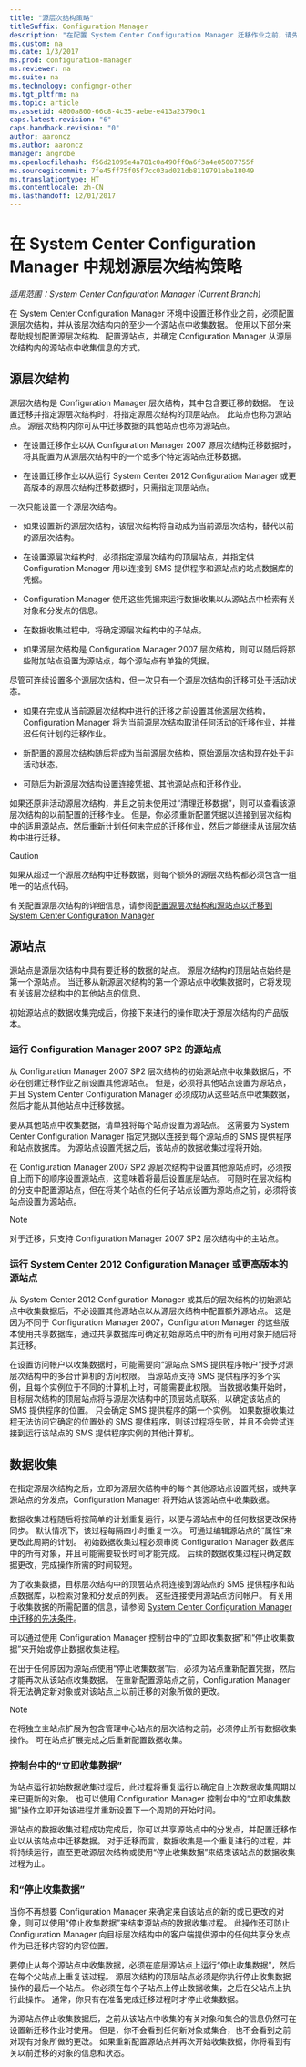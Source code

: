 ```yaml
---
title: "源层次结构策略"
titleSuffix: Configuration Manager
description: "在配置 System Center Configuration Manager 迁移作业之前，请先配置源层次结构并从源站点中收集数据。"
ms.custom: na
ms.date: 1/3/2017
ms.prod: configuration-manager
ms.reviewer: na
ms.suite: na
ms.technology: configmgr-other
ms.tgt_pltfrm: na
ms.topic: article
ms.assetid: 4800a800-66c8-4c35-aebe-e413a23790c1
caps.latest.revision: "6"
caps.handback.revision: "0"
author: aaroncz
ms.author: aaroncz
manager: angrobe
ms.openlocfilehash: f56d21095e4a781c0a490ff0a6f3a4e05007755f
ms.sourcegitcommit: 7fe45ff75f05f7cc03ad021db8119791abe18049
ms.translationtype: HT
ms.contentlocale: zh-CN
ms.lasthandoff: 12/01/2017
---
```

# <a name="plan-a-source-hierarchy-strategy-in-system-center-configuration-manager"></a>在 System Center Configuration Manager 中规划源层次结构策略

*适用范围：System Center Configuration Manager (Current Branch)*

在 System Center Configuration Manager 环境中设置迁移作业之前，必须配置源层次结构，并从该层次结构内的至少一个源站点中收集数据。 使用以下部分来帮助规划配置源层次结构、配置源站点，并确定 Configuration Manager 从源层次结构内的源站点中收集信息的方式。 

##  <a name="BKMK_Source_Hierarchies"></a> 源层次结构  
源层次结构是 Configuration Manager 层次结构，其中包含要迁移的数据。 在设置迁移并指定源层次结构时，将指定源层次结构的顶层站点。 此站点也称为源站点。 源层次结构内你可从中迁移数据的其他站点也称为源站点。  

-   在设置迁移作业以从 Configuration Manager 2007 源层次结构迁移数据时，将其配置为从源层次结构中的一个或多个特定源站点迁移数据。  

-   在设置迁移作业以从运行 System Center 2012 Configuration Manager 或更高版本的源层次结构迁移数据时，只需指定顶层站点。  

一次只能设置一个源层次结构。  

-   如果设置新的源层次结构，该层次结构将自动成为当前源层次结构，替代以前的源层次结构。  

-   在设置源层次结构时，必须指定源层次结构的顶层站点，并指定供 Configuration Manager 用以连接到 SMS 提供程序和源站点的站点数据库的凭据。  

-   Configuration Manager 使用这些凭据来运行数据收集以从源站点中检索有关对象和分发点的信息。  

-   在数据收集过程中，将确定源层次结构中的子站点。  

-   如果源层次结构是 Configuration Manager 2007 层次结构，则可以随后将那些附加站点设置为源站点，每个源站点有单独的凭据。  

尽管可连续设置多个源层次结构，但一次只有一个源层次结构的迁移可处于活动状态。  

-   如果在完成从当前源层次结构中进行的迁移之前设置其他源层次结构，Configuration Manager 将为当前源层次结构取消任何活动的迁移作业，并推迟任何计划的迁移作业。  

-   新配置的源层次结构随后将成为当前源层次结构，原始源层次结构现在处于非活动状态。  

-   可随后为新源层次结构设置连接凭据、其他源站点和迁移作业。  

如果还原非活动源层次结构，并且之前未使用过“清理迁移数据”，则可以查看该源层次结构的以前配置的迁移作业。 但是，你必须重新配置凭据以连接到层次结构中的适用源站点，然后重新计划任何未完成的迁移作业，然后才能继续从该层次结构中进行迁移。  

> [!CAUTION]  
>  如果从超过一个源层次结构中迁移数据，则每个额外的源层次结构都必须包含一组唯一的站点代码。  

有关配置源层次结构的详细信息，请参阅[配置源层次结构和源站点以迁移到 System Center Configuration Manager](../../core/migration/configuring-source-hierarchies-and-source-sites-for-migration.md)  

##  <a name="BKMK_Source_Sites"></a> 源站点  
 源站点是源层次结构中具有要迁移的数据的站点。 源层次结构的顶层站点始终是第一个源站点。 当迁移从新源层次结构的第一个源站点中收集数据时，它将发现有关该层次结构中的其他站点的信息。  

 初始源站点的数据收集完成后，你接下来进行的操作取决于源层次结构的产品版本。  

### <a name="source-sites-that-run-configuration-manager-2007-sp2"></a>运行 Configuration Manager 2007 SP2 的源站点  
 从 Configuration Manager 2007 SP2 层次结构的初始源站点中收集数据后，不必在创建迁移作业之前设置其他源站点。 但是，必须将其他站点设置为源站点，并且 System Center Configuration Manager 必须成功从这些站点中收集数据，然后才能从其他站点中迁移数据。  

 要从其他站点中收集数据，请单独将每个站点设置为源站点。 这需要为 System Center Configuration Manager 指定凭据以连接到每个源站点的 SMS 提供程序和站点数据库。 为源站点设置凭据之后，该站点的数据收集过程将开始。  

 在 Configuration Manager 2007 SP2 源层次结构中设置其他源站点时，必须按自上而下的顺序设置源站点，这意味着将最后设置底层站点。 可随时在层次结构的分支中配置源站点，但在将某个站点的任何子站点设置为源站点之前，必须将该站点设置为源站点。  

> [!NOTE]  
>  对于迁移，只支持 Configuration Manager 2007 SP2 层次结构中的主站点。  

### <a name="source-sites-that-run-system-center-2012-configuration-manager-or-later"></a>运行 System Center 2012 Configuration Manager 或更高版本的源站点  
 从 System Center 2012 Configuration Manager 或其后的层次结构的初始源站点中收集数据后，不必设置其他源站点以从源层次结构中配置额外源站点。 这是因为不同于 Configuration Manager 2007，Configuration Manager 的这些版本使用共享数据库，通过共享数据库可确定初始源站点中的所有可用对象并随后将其迁移。  

 在设置访问帐户以收集数据时，可能需要向“源站点 SMS 提供程序帐户”授予对源层次结构中的多台计算机的访问权限。 当源站点支持 SMS 提供程序的多个实例，且每个实例位于不同的计算机上时，可能需要此权限。 当数据收集开始时，目标层次结构的顶层站点将与源层次结构中的顶层站点联系，以确定该站点的 SMS 提供程序的位置。 只会确定 SMS 提供程序的第一个实例。 如果数据收集过程无法访问它确定的位置处的 SMS 提供程序，则该过程将失败，并且不会尝试连接到运行该站点的 SMS 提供程序实例的其他计算机。  

##  <a name="BKMK_Data_Gathering"></a> 数据收集  
 在指定源层次结构之后，立即为源层次结构中的每个其他源站点设置凭据，或共享源站点的分发点，Configuration Manager 将开始从该源站点中收集数据。  

 数据收集过程随后将按简单的计划重复运行，以便与源站点中的任何数据更改保持同步。 默认情况下，该过程每隔四小时重复一次。 可通过编辑源站点的“属性”来更改此周期的计划。 初始数据收集过程必须审阅 Configuration Manager 数据库中的所有对象，并且可能需要较长时间才能完成。 后续的数据收集过程只确定数据更改，完成操作所需的时间较短。  

 为了收集数据，目标层次结构中的顶层站点将连接到源站点的 SMS 提供程序和站点数据库，以检索对象和分发点的列表。 这些连接使用源站点访问帐户。 有关用于收集数据的所需配置的信息，请参阅 [System Center Configuration Manager 中迁移的先决条件](../../core/migration/prerequisites-for-migration.md)。  

 可以通过使用 Configuration Manager 控制台中的“立即收集数据”和“停止收集数据”来开始或停止数据收集进程。  

 在出于任何原因为源站点使用“停止收集数据”后，必须为站点重新配置凭据，然后才能再次从该站点收集数据。 在重新配置源站点之前，Configuration Manager 将无法确定新对象或对该站点上以前迁移的对象所做的更改。  

> [!NOTE]  
>  在将独立主站点扩展为包含管理中心站点的层次结构之前，必须停止所有数据收集操作。 可在站点扩展完成之后重新配置数据收集。  

### <a name="gather-data-now"></a>控制台中的“立即收集数据”  
 为站点运行初始数据收集过程后，此过程将重复运行以确定自上次数据收集周期以来已更新的对象。 也可以使用 Configuration Manager 控制台中的“立即收集数据”操作立即开始该进程并重新设置下一个周期的开始时间。  

 源站点的数据收集过程成功完成后，你可以共享源站点中的分发点，并配置迁移作业以从该站点中迁移数据。 对于迁移而言，数据收集是一个重复进行的过程，并将持续运行，直至更改源层次结构或使用“停止收集数据”来结束该站点的数据收集过程为止。  

### <a name="stop-gathering-data"></a>和“停止收集数据”  
 当你不再想要 Configuration Manager 来确定来自该站点的新的或已更改的对象，则可以使用“停止收集数据”来结束源站点的数据收集过程。 此操作还可防止 Configuration Manager 向目标层次结构中的客户端提供源中的任何共享分发点作为已迁移内容的内容位置。  

 要停止从每个源站点中收集数据，必须在底层源站点上运行“停止收集数据”，然后在每个父站点上重复该过程。 源层次结构的顶层站点必须是你执行停止收集数据操作的最后一个站点。 你必须在每个子站点上停止数据收集，之后在父站点上执行此操作。 通常，你只有在准备完成迁移过程时才停止收集数据。  

 为源站点停止收集数据后，之前从该站点中收集的有关对象和集合的信息仍然可在设置新迁移作业时使用。 但是，你不会看到任何新对象或集合，也不会看到之前对现有对象所做的更改。 如果重新配置源站点并再次开始收集数据，你将看到有关以前迁移的对象的信息和状态。  
